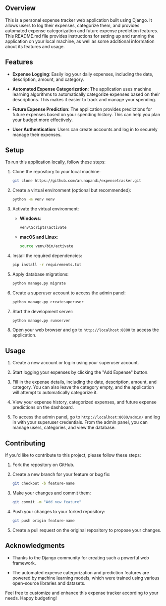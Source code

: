 
## Overview

This is a personal expense tracker web application built using Django. It allows users to log their expenses, categorize them, and provides automated expense categorization and future expense prediction features. This README.md file provides instructions for setting up and running the application on your local machine, as well as some additional information about its features and usage.

## Features

- **Expense Logging**: Easily log your daily expenses, including the date, description, amount, and category.

- **Automated Expense Categorization**: The application uses machine learning algorithms to automatically categorize expenses based on their descriptions. This makes it easier to track and manage your spending.

- **Future Expense Prediction**: The application provides predictions for future expenses based on your spending history. This can help you plan your budget more effectively.

- **User Authentication**: Users can create accounts and log in to securely manage their expenses.

## Setup

To run this application locally, follow these steps:

1. Clone the repository to your local machine:

   ```bash
   git clone https://github.com/arunapandi/expensetracker.git
   ```

2. Create a virtual environment (optional but recommended):

   ```bash
   python -m venv venv
   ```

3. Activate the virtual environment:

   - **Windows**:

     ```bash
     venv\Scripts\activate
     ```

   - **macOS and Linux**:

     ```bash
     source venv/bin/activate
     ```

4. Install the required dependencies:

   ```bash
   pip install -r requirements.txt
   ```

5. Apply database migrations:

   ```bash
   python manage.py migrate
   ```

6. Create a superuser account to access the admin panel:

   ```bash
   python manage.py createsuperuser
   ```

7. Start the development server:

   ```bash
   python manage.py runserver
   ```

8. Open your web browser and go to `http://localhost:8000` to access the application.

## Usage

1. Create a new account or log in using your superuser account.

2. Start logging your expenses by clicking the "Add Expense" button.

3. Fill in the expense details, including the date, description, amount, and category. You can also leave the category empty, and the application will attempt to automatically categorize it.

4. View your expense history, categorized expenses, and future expense predictions on the dashboard.

5. To access the admin panel, go to `http://localhost:8000/admin/` and log in with your superuser credentials. From the admin panel, you can manage users, categories, and view the database.

## Contributing

If you'd like to contribute to this project, please follow these steps:

1. Fork the repository on GitHub.

2. Create a new branch for your feature or bug fix:

   ```bash
   git checkout -b feature-name
   ```

3. Make your changes and commit them:

   ```bash
   git commit -m "Add new feature"
   ```

4. Push your changes to your forked repository:

   ```bash
   git push origin feature-name
   ```

5. Create a pull request on the original repository to propose your changes.

## Acknowledgments

- Thanks to the Django community for creating such a powerful web framework.

- The automated expense categorization and prediction features are powered by machine learning models, which were trained using various open-source libraries and datasets.

Feel free to customize and enhance this expense tracker according to your needs. Happy budgeting!

